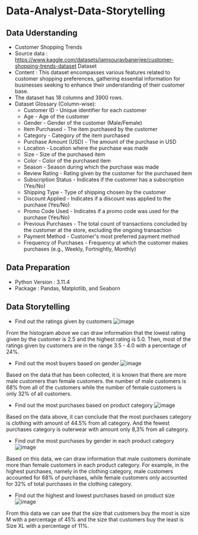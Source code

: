 # Data-Analyst-Data-Storytelling

## Data Uderstanding
* Customer Shopping Trends
* Source data : https://www.kaggle.com/datasets/iamsouravbanerjee/customer-shopping-trends-dataset Dataset
* Content : This dataset encompasses various features related to customer shopping preferences, gathering essential information for businesses seeking to enhance their understanding of their customer base.
* The dataset has 18 columns and 3900 rows.
* Dataset Glossary (Column-wise):
  * Customer ID - Unique identifier for each customer
  * Age - Age of the customer
  * Gender - Gender of the customer (Male/Female)
  * Item Purchased - The item purchased by the customer
  * Category - Category of the item purchased
  * Purchase Amount (USD) - The amount of the purchase in USD
  * Location - Location where the purchase was made
  * Size - Size of the purchased item
  * Color - Color of the purchased item
  * Season - Season during which the purchase was made
  * Review Rating - Rating given by the customer for the purchased item
  * Subscription Status - Indicates if the customer has a subscription (Yes/No)
  * Shipping Type - Type of shipping chosen by the customer
  * Discount Applied - Indicates if a discount was applied to the purchase (Yes/No)
  * Promo Code Used - Indicates if a promo code was used for the purchase (Yes/No)
  * Previous Purchases - The total count of transactions concluded by the customer at the store, excluding the ongoing transaction
  * Payment Method - Customer's most preferred payment method
  * Frequency of Purchases - Frequency at which the customer makes purchases (e.g., Weekly, Fortnightly, Monthly)
    
## Data Preparation
* Python Version : 3.11.4
* Package : Pandas, Matplotlib, and Seaborn

## Data Storytelling
* Find out the ratings given by customers
![image](https://github.com/ItzaMuslika/Data-Analyst-Data-Storytelling/assets/149229536/585a7fff-0abb-4b9f-ad4b-68bb3a5595c1)

From the histogram above we can draw information that the lowest rating given by the customer is 2.5 and the highest rating is 5.0. Then, most of the ratings given by customers are in the range 3.5 - 4.0 with a percentage of 24%.

* Find out the most buyers based on gender
![image](https://github.com/ItzaMuslika/Data-Analyst-Data-Storytelling/assets/149229536/f498f64f-7381-4ba5-9d82-23f12ce3e6ef)

Based on the data that has been collected, it is known that there are more male customers than female customers. the number of male customers is 68% from all of the customers while the number of female customers is only 32% of all customers.

* Find out the most purchases based on product category
![image](https://github.com/ItzaMuslika/Data-Analyst-Data-Storytelling/assets/149229536/317fe769-5be7-4073-b529-5c92b6f44915)

Based on the data above, it can conclude that the most purchases category is clothing with amount of 44.5% from all category. And the fewest purchases category is outerwear with amount only 8,3% from all category. 

* Find out the most purchases by gender in each product category
![image](https://github.com/ItzaMuslika/Data-Analyst-Data-Storytelling/assets/149229536/415617a8-f1be-488f-8fd9-aac48e8f480e)

Based on this data, we can draw information that male customers dominate more than female customers in each product category. For example, in the highest purchases, namely in the clothing category, male customers accounted for 68% of purchases, while female customers only accounted for 32% of total purchases in the clothing category.

* Find out the highest and lowest purchases based on product size
![image](https://github.com/ItzaMuslika/Data-Analyst-Data-Storytelling/assets/149229536/5ba984d1-e6b9-4d92-b589-2de3ae113973)

From this data we can see that the size that customers buy the most is size M with a percentage of 45% and the size that customers buy the least is Size XL with a percentage of 11%.












